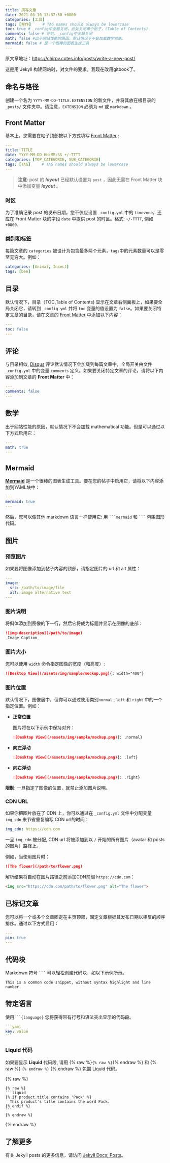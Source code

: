 ```yaml
---
title: 撰写文章
date: 2021-03-16 13:37:50 +0800
categories: [工具]
tags: [写作]     # TAG names should always be lowercase
toc: true # _config中全局关闭，此处关闭单个帖子，(Table of Contents)
comments: false # 评论，_config中全局关闭
math: false #出于网站性能的原因，默认情况下不会加载数学功能。
mermaid: false # 是一个很棒的图表生成工具
---
```


原文章地址：https://chirpy.cotes.info/posts/write-a-new-post/

这是用 Jekyll 构建网站时，对文件的要求。我现在改用gitbook了。 

## 命名与路径

创建一个名为 `YYYY-MM-DD-TITLE.EXTENSION` 的新文件，并将其放在根目录的 `_posts/` 文件夹中。请注意，`EXTENSION` 必须为 `md` 或 `markdown` 。

## Front Matter

基本上，您需要在帖子顶部按以下方式填写 [Front Matter](https://jekyllrb.com/docs/front-matter/) :

```yaml
---
title: TITLE
date: YYYY-MM-DD HH:MM:SS +/-TTTT
categories: [TOP_CATEGORIE, SUB_CATEGORIE]
tags: [TAG]     # TAG names should always be lowercase
---
```

> **注意**: post 的 ***layout*** 已经默认设置为 `post` ，因此无需在 Front Matter 块中添加变量 ***layout*** 。

### 时区

为了准确记录 post 的发布日期，您不仅应设置 `_config.yml` 中的 `timezone`，还应在 Front Matter 块的字段 `date` 中提供 post 的时区。格式: `+/-TTTT`, 例如 `+0800`.

### 类别和标签

每篇文章的 `categories` 被设计为包含最多两个元素，`tags`中的元素数量可以是零至无穷大。例如：

```yaml
categories: [Animal, Insect]
tags: [bee]
```

## 目录

默认情况下，目录（TOC,Table of Contents) 显示在文章右侧面板上，如果要全局关闭它，请转到 `_config.yml` 并将 `toc` 变量的值设置为 `false`。如果要关闭特定文章的目录，请在文章的 [Front Matter](https://jekyllrb.com/docs/front-matter/) 中添加以下内容：

```yaml
---
toc: false
---
```

## 评论

与目录相似, [Disqus](https://disqus.com/) 评论默认情况下会加载到每篇文章中，全局开关由文件 `_config.yml` 中的变量 `comments` 定义。如果要关闭特定文章的评论，请将以下内容添加到文章的 **Front Matter** 中：

```yaml
---
comments: false
---
```

## 数学

出于网站性能的原因，默认情况下不会加载 mathematical 功能。但是可以通过以下方式启用它：

```yaml
---
math: true
---
```

## Mermaid

[**Mermaid**](https://github.com/mermaid-js/mermaid) 是一个很棒的图表生成工具。要在您的帖子中启用它，请将以下内容添加到YAML块中：

```yml
---
mermaid: true
---
```

然后，您可以像其他 markdown 语言一样使用它: 用 ```` ```mermaid ```` 和 ```` ``` ```` 包围图形代码。

## 图片

### 预览图片

如果要将图像添加到帖子内容的顶部，请指定图片的 url 和 alt 属性：

```yaml
---
image:
  src: /path/to/image/file
  alt: image alternative text
---
```

### 图片说明

将斜体添加到图像的下一行，然后它将成为标题并显示在图像的底部：

```markdown
![img-description](/path/to/image)
_Image Caption_
```

### 图片大小

您可以使用 `width` 命令指定图像的宽度（和高度）:

```markdown
![Desktop View](/assets/img/sample/mockup.png){: width="400"}
```

### 图片位置

默认情况下，图像居中，但你可以通过使用类别`normal` , `left` 和 `right` 中的一个指定位置。例如：

- **正常位置**

  图片将在以下示例中保持对齐：

  ```markdown
  ![Desktop View](/assets/img/sample/mockup.png){: .normal}
  ```

- **向左浮动**

  ```markdown
  ![Desktop View](/assets/img/sample/mockup.png){: .left}
  ```

- **向右浮动**

  ```markdown
  ![Desktop View](/assets/img/sample/mockup.png){: .right}
  ```

**限制**: 一旦指定了图像的位置，就禁止添加图片说明。

### CDN URL

如果你把图片放在了 CDN 上，你可以通过在 `_config.yml` 文件中分配变量 `img_cdn` 来节省重复编写 CDN url的时间：

```yaml
img_cdn: https://cdn.com
```

一旦 `img_cdn` 被分配, CDN url 将被添加到以 `/` 开始的所有图片（avatar 和 posts的图片）路径上。

例如，当使用图片时：

```markdown
![The flower](/path/to/flower.png)
```

解析结果将自动在图片路径之前添加CDN前缀 `https://cdn.com`：

```html
<img src="https://cdn.com/path/to/flower.png" alt="The flower">
```

## 已标记文章

您可以将一个或多个文章固定在主页顶部，固定文章根据其发布日期以相反的顺序排序。通过以下方式启用：

```yaml
---
pin: true
---
```

## 代码块

Markdown 符号 ```` ``` ```` 可以轻松创建代码块，如以下示例所示。

```
This is a common code snippet, without syntax highlight and line number.
```

## 特定语言

使用```` ```{language} ```` 您将获得带有行号和语法突出显示的代码段。

````yaml
```yaml
key: value
```
````

### Liquid 代码

如果要显示 **Liquid** 代码段, 请用 {% raw %}` {% raw %} `{% endraw %} 和 {% raw %} `{% endraw %}`  {% endraw %} 包围 Liquid 代码。

{% raw %}
````liquid
{% raw %}
```liquid
{% if product.title contains 'Pack' %}
  This product's title contains the word Pack.
{% endif %}
```
{% endraw %}
````
{% endraw %}

## 了解更多

有关 Jekyll posts 的更多信息，请访问 [Jekyll Docs: Posts](https://jekyllrb.com/docs/posts/)。
